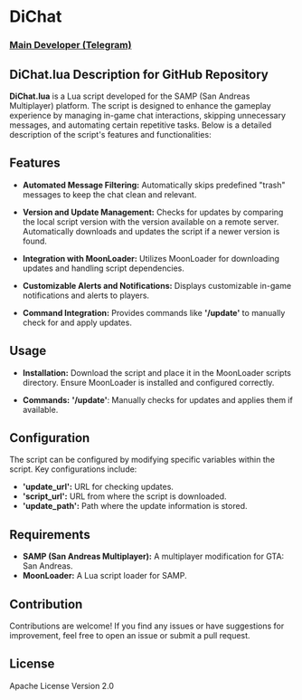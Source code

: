# DiChat

### [Main Developer (Telegram)](https://t.me/lisowsky)

## DiChat.lua Description for GitHub Repository

**DiChat.lua** is a Lua script developed for the SAMP (San Andreas Multiplayer) platform. The script is designed to enhance the gameplay experience by managing in-game chat interactions, skipping unnecessary messages, and automating certain repetitive tasks. Below is a detailed description of the script's features and functionalities:

## Features

- **Automated Message Filtering:**
Automatically skips predefined "trash" messages to keep the chat clean and relevant.

- **Version and Update Management:**
Checks for updates by comparing the local script version with the version available on a remote server.
Automatically downloads and updates the script if a newer version is found.

- **Integration with MoonLoader:**
Utilizes MoonLoader for downloading updates and handling script dependencies.

- **Customizable Alerts and Notifications:**
Displays customizable in-game notifications and alerts to players.

- **Command Integration:**
Provides commands like **'/update'** to manually check for and apply updates.

## Usage

- **Installation:**
Download the script and place it in the MoonLoader scripts directory.
Ensure MoonLoader is installed and configured correctly.

- **Commands:**
**'/update'**: Manually checks for updates and applies them if available.

## Configuration

The script can be configured by modifying specific variables within the script. Key configurations include:

- **'update_url':** URL for checking updates.
- **'script_url':** URL from where the script is downloaded.
- **'update_path':** Path where the update information is stored.

## Requirements

- **SAMP (San Andreas Multiplayer):** A multiplayer modification for GTA: San Andreas.
- **MoonLoader:** A Lua script loader for SAMP.

## Contribution

Contributions are welcome! If you find any issues or have suggestions for improvement, feel free to open an issue or submit a pull request.

## License

Apache License Version 2.0
